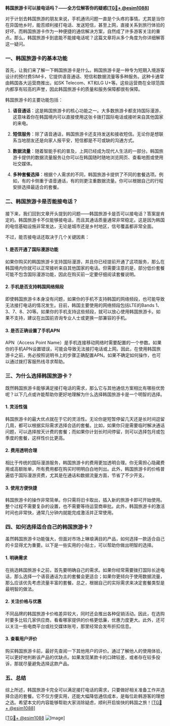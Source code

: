 **韩国旅游卡可以接电话吗？——全方位解答你的疑惑[[TG💪+ @esim1088](https://t.me/s/esim1088)]**

对于计划去韩国旅游的朋友来说，手机通讯问题一直是个头疼的事情。尤其是当你在异国他乡时，能否顺利接打电话、发送短信，甚至上网，直接关系到旅行体验的好坏。而韩国旅游卡作为一种便捷的通信解决方案，自然成了许多游客关注的重点。那么，韩国旅游卡到底能不能接电话呢？这篇文章将从多个角度为你详细解答这一疑问。

### 一、韩国旅游卡的基本功能

首先，让我们来了解一下韩国旅游卡是什么。韩国旅游卡是一种专为短期入境游客设计的预付费SIM卡，它提供语音通话、短信和数据流量等多种服务。这种卡通常由韩国各大运营商推出，如SK Telecom、KT和LG U+等。这些运营商在全球范围内都享有较高的声誉，因此韩国旅游卡的质量和服务保障都很有保障。

韩国旅游卡的主要功能包括：

1. **语音通话**：这是韩国旅游卡的核心功能之一。大多数旅游卡都支持国际漫游，这意味着你在韩国境内可以直接使用这张卡拨打国际电话或接听来自其他国家的来电。
   
2. **短信服务**：除了语音通话，韩国旅游卡还支持发送和接收短信。无论你是想联系当地朋友还是向家人报平安，短信都是不可或缺的沟通方式。

3. **数据流量**：随着智能手机的普及，上网已经成为现代人生活的一部分。韩国旅游卡提供的数据流量服务让你可以在韩国随时随地浏览网页、查看地图或使用社交媒体。

4. **多种套餐选择**：根据个人需求的不同，韩国旅游卡提供了不同的套餐选项。例如，有的卡侧重于语音通话，有的则更注重数据流量。你可以根据自己的行程安排选择最适合的套餐。

### 二、韩国旅游卡是否能接电话？

接下来，我们回到文章开头提到的问题——韩国旅游卡是否可以接电话？答案是肯定的。韩国旅游卡不仅能够接电话，而且其通话质量通常非常稳定。这是因为韩国的电信基础设施非常发达，无论是城市还是乡村地区，信号覆盖都非常全面。

不过，能否接电话还取决于几个关键因素：

#### 1. 是否开通了国际漫游功能

如果你购买的韩国旅游卡支持国际漫游，并且你已经提前开通了这项服务，那么在韩国境内你就可以正常接听来自其他国家的电话。但需要注意的是，部分低价套餐可能不包含国际漫游功能，因此在购买前一定要仔细阅读套餐说明。

#### 2. 手机是否支持韩国网络频段

即使韩国旅游卡本身没有问题，如果你的手机不支持韩国的网络频段，也可能导致无法接打电话的情况发生。目前，韩国主要使用的网络频段包括LTE的Bands 1、3、7、8、20等。如果你的手机支持这些频段，就可以放心使用韩国旅游卡。如果不支持，建议在出国前咨询专业人士或更换一部兼容的手机。

#### 3. 是否正确设置了手机APN

APN（Access Point Name）是手机连接移动网络时需要配置的一个参数。如果你的手机APN设置错误，可能会导致无法接打电话或上网。因此，在使用韩国旅游卡之前，务必按照说明书上的步骤正确配置APN。如果不确定如何操作，也可以通过拨打客服热线寻求帮助。

### 三、为什么选择韩国旅游卡？

既然韩国旅游卡能够满足接打电话的需求，那么它与其他通信方案相比有哪些优势呢？以下几点或许能帮助你更好地理解为什么选择韩国旅游卡是一个明智的选择。

#### 1. 灵活性强

韩国旅游卡的最大优点就在于它的灵活性。无论你是短暂停留几天还是长时间逗留几周，都可以根据实际需求选择合适的套餐。比如，如果你只是需要临时解决通话问题，可以选择按天计费的套餐；而如果你计划长时间停留，则可以选择包月或包季度的套餐，这样性价比更高。

#### 2. 费用透明合理

相比于传统的国际漫游服务，韩国旅游卡的费用更加透明合理。你无需担心隐藏费用或高额账单，所有费用都在购买时明明白白地列出。此外，韩国旅游卡的价格普遍低于国际漫游资费，尤其是在通话和数据流量方面，节省了不少开支。

#### 3. 使用方便快捷

韩国旅游卡的操作非常简单。你只需将旧卡取出，插入新的旅游卡即可开始使用。整个过程不需要复杂的设置，也不需要等待运营商审批。此外，韩国旅游卡的激活时间也非常快，通常几分钟内就能完成激活并正常使用。

### 四、如何选择适合自己的韩国旅游卡？

虽然韩国旅游卡功能强大，但面对市场上琳琅满目的产品，如何选择一款适合自己的卡显得尤为重要。以下是一些实用的小贴士，可以帮助你做出明智的选择。

#### 1. 明确需求

在挑选韩国旅游卡之前，首先要明确自己的需求。如果你经常需要拨打国际长途电话，那么选择一个语音通话为主的套餐会更适合；如果你更倾向于使用数据流量，那么应该优先考虑流量丰富的套餐。总之，根据自己的实际需求来决定套餐类型是最明智的做法。

#### 2. 关注价格与优惠

不同品牌的韩国旅游卡价格差异较大，同时还会推出各种促销活动。因此，在选购时要多比较几家供应商，看看哪家提供的价格更低廉，优惠力度更大。此外，还可以关注一些电商平台或社交媒体账号，那里经常会发布折扣信息。

#### 3. 查看用户评价

购买韩国旅游卡前，最好先查阅一下其他用户的评价。通过了解他人的使用体验，可以更好地判断该产品的优缺点。如果发现某款卡的口碑较差，或者存在较多投诉，那就尽量避免选择这款产品。

### 五、总结

综上所述，韩国旅游卡完全可以满足接打电话的需求，只要做好相关准备工作并选择合适的套餐。它不仅方便实用，还能大幅降低通信成本，是每位赴韩游客的理想之选。希望本文的内容能够帮助大家消除疑虑，顺利开启愉快的韩国之旅！[[TG💪+ @esim1088](https://t.me/s/esim1088)]

[[TG💪+ @esim1088](https://t.me/s/esim1088) ![Image](https://i.postimg.cc/4NQfJmqS/Snipaste-2025-05-13-00-14-12.png)]